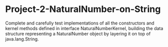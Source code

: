 # Project-2-NaturalNumber-on-String

Complete and carefully test implementations of all the constructors and kernel methods defined in interface NaturalNumberKernel, building the data structure representing a NaturalNumber object by layering it on top of java.lang.String.
